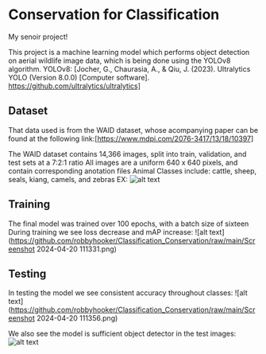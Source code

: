 # Conservation for Classification
 My senoir project!

This project is a machine learning model which performs object detection on aerial wildlife image data, which is being done using the YOLOv8 algorithm. 
YOLOv8: [Jocher, G., Chaurasia, A., & Qiu, J. (2023). Ultralytics YOLO (Version 8.0.0) [Computer software]. https://github.com/ultralytics/ultralytics]

## Dataset
That data used is from the WAID dataset, whose acompanying paper can be found at the following link:[https://www.mdpi.com/2076-3417/13/18/10397] 

The WAID dataset contains 14,366 images, split into train, validation, and test sets at a 7:2:1 ratio
All images are a uniform 640 x 640 pixels, and contain corresponding anotation files
Animal Classes include: cattle, sheep, seals, kiang, camels, and zebras
EX:
![alt text](https://github.com/robbyhooker/Classification_Conservation/raw/main/test.jpg)

## Training
The final model was trained over 100 epochs, with a batch size of sixteen
During training we see loss decrease and mAP increase:
![alt text](https://github.com/robbyhooker/Classification_Conservation/raw/main/Screenshot 2024-04-20 111331.png)
## Testing
In testing the model we see consistent accuracy throughout classes:
![alt text](https://github.com/robbyhooker/Classification_Conservation/raw/main/Screenshot 2024-04-20 111356.png)


We also see the model is sufficient object detector in the test images:
![alt text](https://github.com/robbyhooker/Classification_Conservation/raw/main/sheep_annotated.jpg)



